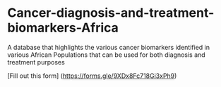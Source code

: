 # Cancer-diagnosis-and-treatment-biomarkers-Africa
A database that highlights the various cancer biomarkers identified in various African Populations that can be used for both diagnosis and treatment purposes

[Fill out this form] (https://forms.gle/9XDx8Fc718Gi3xPh9)
